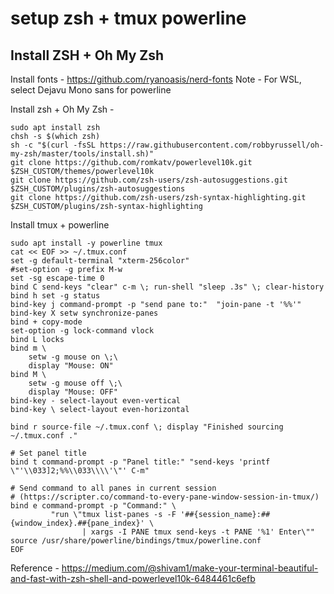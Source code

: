 # setup zsh + tmux powerline

## Install ZSH + Oh My Zsh

Install fonts - https://github.com/ryanoasis/nerd-fonts
Note - For WSL, select Dejavu Mono sans for powerline

Install zsh + Oh My Zsh -
```
sudo apt install zsh
chsh -s $(which zsh)
sh -c "$(curl -fsSL https://raw.githubusercontent.com/robbyrussell/oh-my-zsh/master/tools/install.sh)"
git clone https://github.com/romkatv/powerlevel10k.git $ZSH_CUSTOM/themes/powerlevel10k
git clone https://github.com/zsh-users/zsh-autosuggestions.git $ZSH_CUSTOM/plugins/zsh-autosuggestions
git clone https://github.com/zsh-users/zsh-syntax-highlighting.git $ZSH_CUSTOM/plugins/zsh-syntax-highlighting
```

Install tmux + powerline

```
sudo apt install -y powerline tmux
cat << EOF >> ~/.tmux.conf
set -g default-terminal "xterm-256color"
#set-option -g prefix M-w
set -sg escape-time 0
bind C send-keys "clear" c-m \; run-shell "sleep .3s" \; clear-history
bind h set -g status
bind-key j command-prompt -p "send pane to:"  "join-pane -t '%%'"
bind-key X setw synchronize-panes
bind + copy-mode
set-option -g lock-command vlock
bind L locks
bind m \
	setw -g mouse on \;\
	display "Mouse: ON"
bind M \
	setw -g mouse off \;\
	display "Mouse: OFF"
bind-key - select-layout even-vertical
bind-key \ select-layout even-horizontal 

bind r source-file ~/.tmux.conf \; display "Finished sourcing ~/.tmux.conf ."

# Set panel title
bind t command-prompt -p "Panel title:" "send-keys 'printf \"'\\033]2;%%\\033\\\\'\"' C-m"

# Send command to all panes in current session
# (https://scripter.co/command-to-every-pane-window-session-in-tmux/)
bind e command-prompt -p "Command:" \
         "run \"tmux list-panes -s -F '##{session_name}:##{window_index}.##{pane_index}' \
                | xargs -I PANE tmux send-keys -t PANE '%1' Enter\""
source /usr/share/powerline/bindings/tmux/powerline.conf
EOF
```

Reference - https://medium.com/@shivam1/make-your-terminal-beautiful-and-fast-with-zsh-shell-and-powerlevel10k-6484461c6efb
